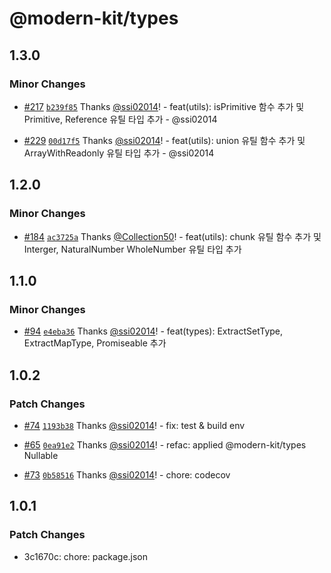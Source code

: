 # @modern-kit/types

## 1.3.0

### Minor Changes

- [#217](https://github.com/modern-agile-team/modern-kit/pull/217) [`b239f85`](https://github.com/modern-agile-team/modern-kit/commit/b239f85ab91f78b5e032390ecc74feb2e430b6bc) Thanks [@ssi02014](https://github.com/ssi02014)! - feat(utils): isPrimitive 함수 추가 및 Primitive, Reference 유틸 타입 추가 - @ssi02014

- [#229](https://github.com/modern-agile-team/modern-kit/pull/229) [`00d17f5`](https://github.com/modern-agile-team/modern-kit/commit/00d17f50ed612363097ab985ec029078fd4eb1b9) Thanks [@ssi02014](https://github.com/ssi02014)! - feat(utils): union 유틸 함수 추가 및 ArrayWithReadonly 유틸 타입 추가 - @ssi02014

## 1.2.0

### Minor Changes

- [#184](https://github.com/modern-agile-team/modern-kit/pull/184) [`ac3725a`](https://github.com/modern-agile-team/modern-kit/commit/ac3725a0fe2f1263b7e13590be2d0e4f81f223e9) Thanks [@Collection50](https://github.com/Collection50)! - feat(utils): chunk 유틸 함수 추가 및 Interger, NaturalNumber WholeNumber 유틸 타입 추가

## 1.1.0

### Minor Changes

- [#94](https://github.com/modern-agile-team/modern-kit/pull/94) [`e4eba36`](https://github.com/modern-agile-team/modern-kit/commit/e4eba3614b0da148cd5f6aa1130e1be5f5cedd58) Thanks [@ssi02014](https://github.com/ssi02014)! - feat(types): ExtractSetType, ExtractMapType, Promiseable 추가

## 1.0.2

### Patch Changes

- [#74](https://github.com/modern-agile-team/modern-kit/pull/74) [`1193b38`](https://github.com/modern-agile-team/modern-kit/commit/1193b3872763dba0c35a2f4d5b0d43761ea9a4c7) Thanks [@ssi02014](https://github.com/ssi02014)! - fix: test & build env

- [#65](https://github.com/modern-agile-team/modern-kit/pull/65) [`0ea91e2`](https://github.com/modern-agile-team/modern-kit/commit/0ea91e2cd99e21e032d7092bc4457aad8c73d240) Thanks [@ssi02014](https://github.com/ssi02014)! - refac: applied @modern-kit/types Nullable

- [#73](https://github.com/modern-agile-team/modern-kit/pull/73) [`0b58516`](https://github.com/modern-agile-team/modern-kit/commit/0b58516082cacd99eb738559ef955acd655142f6) Thanks [@ssi02014](https://github.com/ssi02014)! - chore: codecov

## 1.0.1

### Patch Changes

- 3c1670c: chore: package.json
